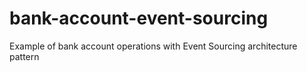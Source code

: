 # bank-account-event-sourcing
Example of bank account operations with Event Sourcing architecture pattern
